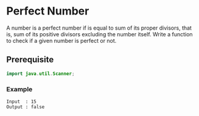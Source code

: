 # Perfect Number
A number is a perfect number if is equal to sum of its proper divisors, that is, sum of its positive divisors excluding the number itself. Write a function to check if a given number is perfect or not.
## Prerequisite
```java
import java.util.Scanner;
```
### Example
```
Input  : 15
Output : false
```